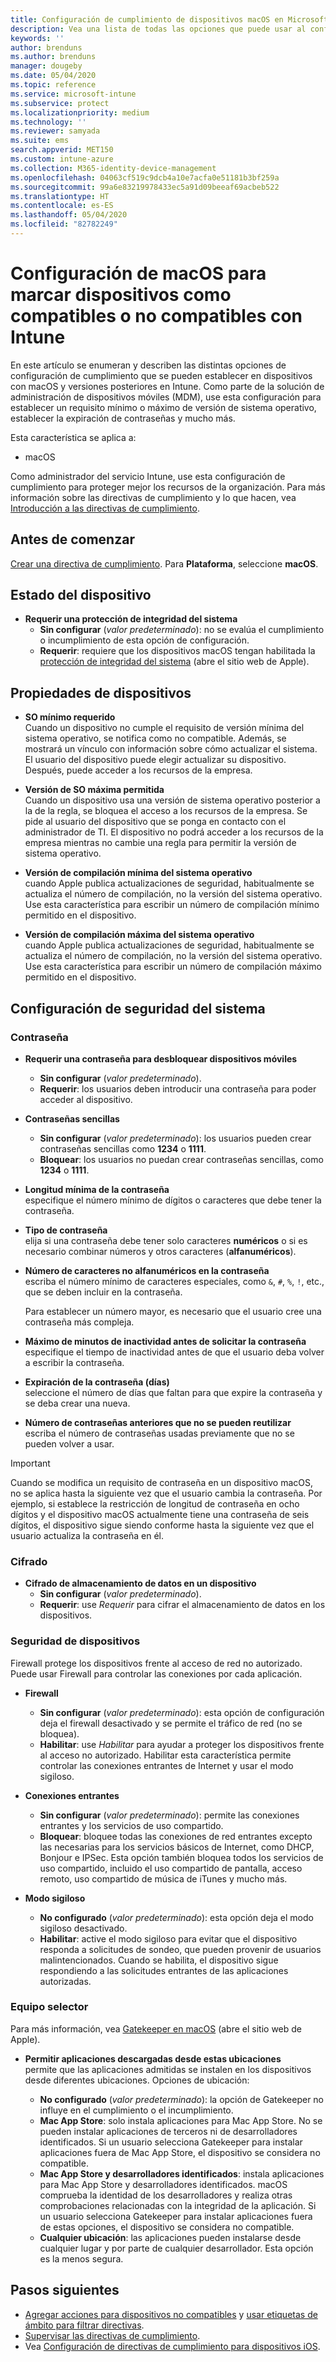 ```yaml
---
title: Configuración de cumplimiento de dispositivos macOS en Microsoft Intune - Azure | Microsoft Docs
description: Vea una lista de todas las opciones que puede usar al configurar el cumplimiento de dispositivos macOS en Microsoft Intune. Se necesitan las opciones de Apple de protección de integridad del sistema, establecer restricciones de contraseña, requerir un firewall, permitir el equipo selector y mucho más.
keywords: ''
author: brenduns
ms.author: brenduns
manager: dougeby
ms.date: 05/04/2020
ms.topic: reference
ms.service: microsoft-intune
ms.subservice: protect
ms.localizationpriority: medium
ms.technology: ''
ms.reviewer: samyada
ms.suite: ems
search.appverid: MET150
ms.custom: intune-azure
ms.collection: M365-identity-device-management
ms.openlocfilehash: 04063cf519c9dcb4a10e7acfa0e51181b3bf259a
ms.sourcegitcommit: 99a6e83219978433ec5a91d09beeaf69acbeb522
ms.translationtype: HT
ms.contentlocale: es-ES
ms.lasthandoff: 05/04/2020
ms.locfileid: "82782249"
---
```

# <a name="macos-settings-to-mark-devices-as-compliant-or-not-compliant-using-intune"></a>Configuración de macOS para marcar dispositivos como compatibles o no compatibles con Intune

En este artículo se enumeran y describen las distintas opciones de configuración de cumplimiento que se pueden establecer en dispositivos con macOS y versiones posteriores en Intune. Como parte de la solución de administración de dispositivos móviles (MDM), use esta configuración para establecer un requisito mínimo o máximo de versión de sistema operativo, establecer la expiración de contraseñas y mucho más.

Esta característica se aplica a:

- macOS

Como administrador del servicio Intune, use esta configuración de cumplimiento para proteger mejor los recursos de la organización. Para más información sobre las directivas de cumplimiento y lo que hacen, vea [Introducción a las directivas de cumplimiento](device-compliance-get-started.md).

## <a name="before-you-begin"></a>Antes de comenzar

[Crear una directiva de cumplimiento](create-compliance-policy.md#create-the-policy). Para **Plataforma**, seleccione **macOS**.

## <a name="device-health"></a>Estado del dispositivo

- **Requerir una protección de integridad del sistema**  
  - **Sin configurar** (*valor predeterminado*): no se evalúa el cumplimiento o incumplimiento de esta opción de configuración.
  - **Requerir**: requiere que los dispositivos macOS tengan habilitada la [protección de integridad del sistema](https://support.apple.com/HT204899) (abre el sitio web de Apple).  

## <a name="device-properties"></a>Propiedades de dispositivos

- **SO mínimo requerido**  
  Cuando un dispositivo no cumple el requisito de versión mínima del sistema operativo, se notifica como no compatible. Además, se mostrará un vínculo con información sobre cómo actualizar el sistema. El usuario del dispositivo puede elegir actualizar su dispositivo. Después, puede acceder a los recursos de la empresa.

- **Versión de SO máxima permitida**  
  Cuando un dispositivo usa una versión de sistema operativo posterior a la de la regla, se bloquea el acceso a los recursos de la empresa. Se pide al usuario del dispositivo que se ponga en contacto con el administrador de TI. El dispositivo no podrá acceder a los recursos de la empresa mientras no cambie una regla para permitir la versión de sistema operativo.

- **Versión de compilación mínima del sistema operativo**  
  cuando Apple publica actualizaciones de seguridad, habitualmente se actualiza el número de compilación, no la versión del sistema operativo. Use esta característica para escribir un número de compilación mínimo permitido en el dispositivo.

- **Versión de compilación máxima del sistema operativo**  
  cuando Apple publica actualizaciones de seguridad, habitualmente se actualiza el número de compilación, no la versión del sistema operativo. Use esta característica para escribir un número de compilación máximo permitido en el dispositivo.

## <a name="system-security-settings"></a>Configuración de seguridad del sistema

### <a name="password"></a>Contraseña

- **Requerir una contraseña para desbloquear dispositivos móviles**  
  - **Sin configurar** (*valor predeterminado*).
  - **Requerir**: los usuarios deben introducir una contraseña para poder acceder al dispositivo.

- **Contraseñas sencillas**  
  - **Sin configurar** (*valor predeterminado*): los usuarios pueden crear contraseñas sencillas como **1234** o **1111**.
  - **Bloquear**: los usuarios no puedan crear contraseñas sencillas, como **1234** o **1111**.

- **Longitud mínima de la contraseña**  
  especifique el número mínimo de dígitos o caracteres que debe tener la contraseña.

- **Tipo de contraseña**  
  elija si una contraseña debe tener solo caracteres **numéricos** o si es necesario combinar números y otros caracteres (**alfanuméricos**).

- **Número de caracteres no alfanuméricos en la contraseña**  
  escriba el número mínimo de caracteres especiales, como `&`, `#`, `%`, `!`, etc., que se deben incluir en la contraseña.

  Para establecer un número mayor, es necesario que el usuario cree una contraseña más compleja.

- **Máximo de minutos de inactividad antes de solicitar la contraseña**  
  especifique el tiempo de inactividad antes de que el usuario deba volver a escribir la contraseña.

- **Expiración de la contraseña (días)**  
  seleccione el número de días que faltan para que expire la contraseña y se deba crear una nueva.

- **Número de contraseñas anteriores que no se pueden reutilizar**  
  escriba el número de contraseñas usadas previamente que no se pueden volver a usar.
> [!IMPORTANT]
> Cuando se modifica un requisito de contraseña en un dispositivo macOS, no se aplica hasta la siguiente vez que el usuario cambia la contraseña. Por ejemplo, si establece la restricción de longitud de contraseña en ocho dígitos y el dispositivo macOS actualmente tiene una contraseña de seis dígitos, el dispositivo sigue siendo conforme hasta la siguiente vez que el usuario actualiza la contraseña en él.

### <a name="encryption"></a>Cifrado

- **Cifrado de almacenamiento de datos en un dispositivo**  
  - **Sin configurar** (*valor predeterminado*).
  - **Requerir**: use *Requerir* para cifrar el almacenamiento de datos en los dispositivos.

### <a name="device-security"></a>Seguridad de dispositivos

Firewall protege los dispositivos frente al acceso de red no autorizado. Puede usar Firewall para controlar las conexiones por cada aplicación. 

- **Firewall**  
  - **Sin configurar** (*valor predeterminado*): esta opción de configuración deja el firewall desactivado y se permite el tráfico de red (no se bloquea).
  - **Habilitar**: use *Habilitar* para ayudar a proteger los dispositivos frente al acceso no autorizado. Habilitar esta característica permite controlar las conexiones entrantes de Internet y usar el modo sigiloso. 

- **Conexiones entrantes**  
  - **Sin configurar** (*valor predeterminado*): permite las conexiones entrantes y los servicios de uso compartido.
  - **Bloquear**: bloquee todas las conexiones de red entrantes excepto las necesarias para los servicios básicos de Internet, como DHCP, Bonjour e IPSec. Esta opción también bloquea todos los servicios de uso compartido, incluido el uso compartido de pantalla, acceso remoto, uso compartido de música de iTunes y mucho más.  

- **Modo sigiloso**  
  - **No configurado** (*valor predeterminado*): esta opción deja el modo sigiloso desactivado.
  - **Habilitar**: active el modo sigiloso para evitar que el dispositivo responda a solicitudes de sondeo, que pueden provenir de usuarios malintencionados. Cuando se habilita, el dispositivo sigue respondiendo a las solicitudes entrantes de las aplicaciones autorizadas.  

### <a name="gatekeeper"></a>Equipo selector

Para más información, vea [Gatekeeper en macOS](https://support.apple.com/HT202491) (abre el sitio web de Apple).

- **Permitir aplicaciones descargadas desde estas ubicaciones**  
  permite que las aplicaciones admitidas se instalen en los dispositivos desde diferentes ubicaciones. Opciones de ubicación:

  - **No configurado** (*valor predeterminado*): la opción de Gatekeeper no influye en el cumplimiento o el incumplimiento.  
  - **Mac App Store**: solo instala aplicaciones para Mac App Store. No se pueden instalar aplicaciones de terceros ni de desarrolladores identificados. Si un usuario selecciona Gatekeeper para instalar aplicaciones fuera de Mac App Store, el dispositivo se considera no compatible.
  - **Mac App Store y desarrolladores identificados**: instala aplicaciones para Mac App Store y desarrolladores identificados. macOS comprueba la identidad de los desarrolladores y realiza otras comprobaciones relacionadas con la integridad de la aplicación. Si un usuario selecciona Gatekeeper para instalar aplicaciones fuera de estas opciones, el dispositivo se considera no compatible.
  - **Cualquier ubicación**: las aplicaciones pueden instalarse desde cualquier lugar y por parte de cualquier desarrollador. Esta opción es la menos segura.
 

## <a name="next-steps"></a>Pasos siguientes

- [Agregar acciones para dispositivos no compatibles](actions-for-noncompliance.md) y [usar etiquetas de ámbito para filtrar directivas](../fundamentals/scope-tags.md).
- [Supervisar las directivas de cumplimiento](compliance-policy-monitor.md).
- Vea [Configuración de directivas de cumplimiento para dispositivos iOS](compliance-policy-create-ios.md).